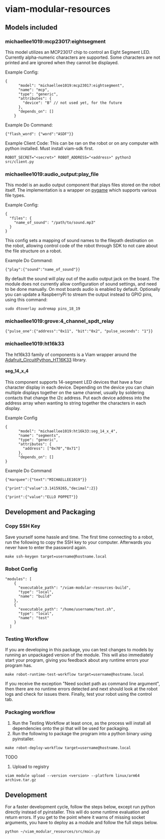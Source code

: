 # viam-modular-resources

## Models included
### michaellee1019:mcp23017:eightsegment
This model utilizes an MCP23017 chip to control an Eight Segment LED. Currently alpha-numeric characters are supported. Some characters are not printed and are ignored when they cannot be displayed.

Example Config:
```
{
      "model": "michaellee1019:mcp23017:eightsegment",
      "name": "mcp",
      "type": "generic",
      "attributes": {
        "device": "B" // not used yet, for the future
      },
      "depends_on": []
    }
```

Example Do Command:
```
{"flash_word": {"word":"ASDF"}}
```

Example Client Code:
This can be ran on the robot or on any computer with python installed. Must install viam-sdk first.
```
ROBOT_SECRET="<secret>" ROBOT_ADDRESS="<address>" python3 src/client.py
```
### michaellee1019:audio_output:play_file
This model is an audio output component that plays files stored on the robot itself. The implementation is a wrapper on [pygame](http://www.pygame.org/docs/ref/music.html) which supports various file types.

Example Config:
```
{
  "files": {
    "name_of_sound": "/path/to/sound.mp3"
  }
}
```

This config sets a mapping of sound names to the filepath destination on the robot, allowing control code of the robot through SDK to not care about the file structure on a robot.

Example Do Command:
```
{"play":{"sound":"name_of_sound"}}
```

By default the sound will play out of the audio output jack on the board. The module does not currently allow configuration of sound settings, and need to be done manually. On most boards audio is enabled by default. Optionally you can update a RaspberryPi to stream the output instead to GPIO pins, using this command:

```
sudo dtoverlay audremap pins_18_19
```

### michaellee1019:grove:4_channel_spdt_relay
```
{"pulse_one":{"address":"0x11", "bit":"0x2", "pulse_seconds": "1"}}
```

### michaellee1019:ht16k33
The ht16k33 family of components is a Viam wrapper around the [Adafruit_CircuitPython_HT16K33](https://github.com/adafruit/Adafruit_CircuitPython_HT16K33/) library.

#### seg_14_x_4
This component supports 14-segment LED devices that have a four character display in each device. Depending on the device you can chain multiple displays together on the same channel, usually by soldering contacts that change the i2c address. Put each device address into the address array when wanting to string together the characters in each display.

Example Config
```
{
      "model": "michaellee1019:ht16k33:seg_14_x_4",
      "name": "segments",
      "type": "generic",
      "attributes": {
        "address": ["0x70","0x71"]
      },
      "depends_on": []
}
```

Example Do Command
```
{"marquee":{"text":"MICHAELLEE1019"}}
```

```
{"print":{"value":3.14159265,"decimal":2}}
```

```
{"print":{"value":"ELLO POPPET"}}
```

## Development and Packaging
### Copy SSH Key
Save yourself some hassle and time. The first time connecting to a robot, run the following to copy the SSH key to your computer. Afterwards you never have to enter the password again.
```
make ssh-keygen target=username@hostname.local
```

### Robot Config
```
"modules": [
    {
      "executable_path": "/viam-modular-resources-build",
      "type": "local",
      "name": "build"
    },
    {
      "executable_path": "/home/username/test.sh",
      "type": "local",
      "name": "test"
    }
  ]
```

### Testing Workflow
If you are developing in this package, you can test changes to models by running an unpackaged version of the module. This will also immediately start your program, giving you feedback about any runtime errors your program has.

```
make robot-runtime-test-workflow target=username@hostname.local
```

If you receive the exception "Need socket path as command line argument", then there are no runtime errors detected and next should look at the robot logs and check for issues there. Finally, test your robot using the control tab.

### Packaging workflow

1. Run the Testing Workflow at least once, as the process will install all dependencies onto the pi that will be used for packaging.
1. Run the following to package the program into a python binary using pyinstaller.

```
make robot-deploy-workflow target=username@hostname.local
```

TODO

1. Upload to registry
```
viam module upload --version <version> --platform linux/arm64 archive.tar.gz
```

## Development
For a faster development cycle, follow the steps below, except run python directly instead of pyinstaller. This will do some runtime evaluation and return errors. If you get to the point where it warns of missing socket arguments, you have to deploy as a module and follow the full steps below.

```python ~/viam_modular_resources/src/main.py```